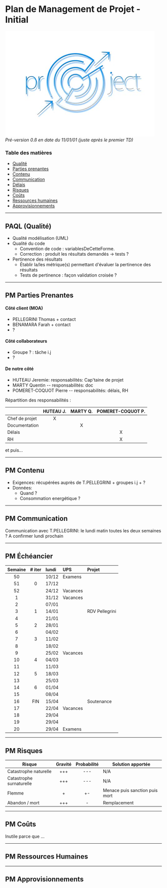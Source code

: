 # Plan de Management de Projet - Initial

![Titre](images/project-illustration.jpg)  
*Pré-version 0.ß en date du 11/01/01 (juste après le premier TD)*



### Table des matières

 - [Qualité](#paql-qualité)
 - [Parties prenantes](#pm-parties-prenantes)
 - [Contenu](#pm-contenu)
 - [Communication](#pm-communication)
 - [Délais](#pm-échéancier)
 - [Risques](#pm-risques)
 - [Coûts](#pm-coûts)
 - [Ressources humaines](#pm-ressources-humaines)
 - [Approvisionnements](#pm-approvisionnements)

---

## PAQL (Qualité)

 - Qualité modélisation (UML)
 - Qualité du code
   - Convention de code : variablesDeCetteForme. 
   - Correction : produit les résultats demandés -> tests ?
 - Pertinence des résultats
   - Établir la/les métrique(s) permettant d'évaluer la pertinence des résultats
   - Tests de pertinence : façon validation croisée ?

---

## PM Parties Prenantes

#### Côté client (MOA)

 - PELLEGRINI Thomas + contact
 - BENAMARA Farah + contact
 - ?

#### Côté collaborateurs

 - Groupe ? : tâche i.j
 - ?

#### De notre côté

 - HUTEAU Jeremie: responsabilités: Cap'taine de projet
 - MARTY Quentin -- responsabilités: doc
 - POMERET-COQUOT Pierre -- responsabilités: délais, RH

Répartition des responsabilités :

|                | HUTEAU J. | MARTY Q. | POMERET-COQUOT P. |
| :------------- | :-------: | :------: | :---------------: |
| Chef de projet | X         |          |                   |
| Documentation  |           | X        |                   |
| Délais         |           |          | X                 |
| RH             |           |          | X                 |

et puis...

---

## PM Contenu

 - Exigences: récupérées auprès de T.PELLEGRINI + groupes i.j + ?
 - Données:
   - Quand ? 
   - Consommation energétique ?
 
---

## PM Communication

Communication avec T.PELLEGRINI: le lundi matin toutes les deux semaines ?
A confirmer lundi prochain


---

##  PM Échéancier

| Semaine | # iter | lundi | UPS        | Projet         |
| :-----: | :----: | :---- | :--------- | :------------- |
| 50      |        | 10/12 | Examens    |                |
| 51      | 0      | 17/12 |            |                |
| 52      |        | 24/12 | Vacances   |                |
| 1       |        | 31/12 | Vacances   |                |
| 2       |        | 07/01 |            |                |
| 3       | 1      | 14/01 |            | RDV Pellegrini |
| 4       |        | 21/01 |            |                |
| 5       | 2      | 28/01 |            |                |
| 6       |        | 04/02 |            |                |
| 7       | 3      | 11/02 |            |                |
| 8       |        | 18/02 |            |                |
| 9       |        | 25/02 | Vacances   |                |
| 10      | 4      | 04/03 |            |                |
| 11      |        | 11/03 |            |                |
| 12      | 5      | 18/03 |            |                |
| 13      |        | 25/03 |            |                |
| 14      | 6      | 01/04 |            |                |
| 15      |        | 08/04 |            |                |
| 16      | FIN    | 15/04 |            | Soutenance     |
| 17      |        | 22/04 | Vacances   |                |
| 18      |        | 29/04 |            |                |
| 19      |        | 29/04 |            |                |
| 20      |        | 29/04 | Examens    |                |

---

## PM Risques

| Risque                   | Gravité | Probabilité | Solution apportée |
| ------------------------ | :-----: | :---------: | ----------------- |
| Catastrophe naturelle    | +++     | ---         | N/A               |
| Catastrophe surnaturelle | +++     | ---         | N/A               |
| Flemme                   | +       | +-          | Menace puis sanction puis mort |
| Abandon / mort           | +++     | -           | Remplacement      |

---

## PM Coûts

Inutile parce que ...

---

## PM Ressources Humaines

---

## PM Approvisionnements



